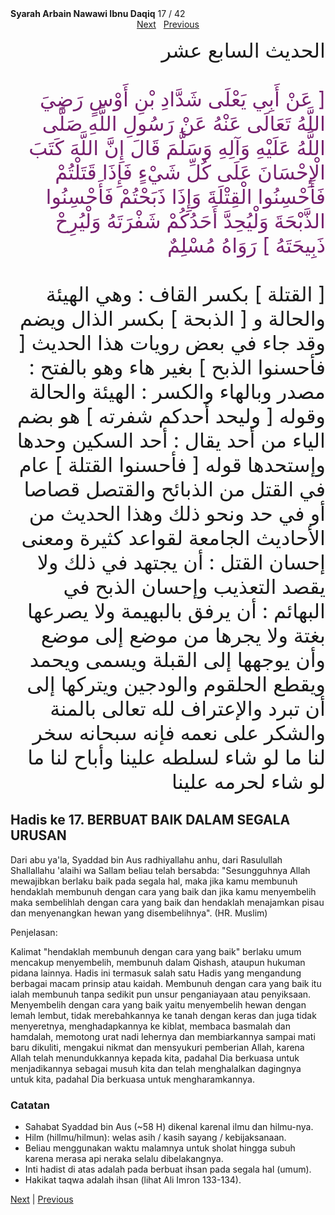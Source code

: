<tr><td align=center><b>Syarah Arbain Nawawi Ibnu Daqiq</b> 17 / 42<br></td></tr><tr><td valign=top><center><a href='18'>Next</a>&nbsp;&nbsp;&nbsp;<a href='16'>Previous</a></center><section class='nass'><p lang='ar' dir='rtl' align=right><font size=6> الحديث السابع عشر <br />
<br />
<font color="#77216F">
[ عَنْ أَبِي يَعْلَى شَدَّادِ بْنِ أَوْسٍ رَضِيَ اللَّهُ تَعَالَى عَنْهُ عَنْ رَسُولِ اللَّهِ صَلَّى اللَّهُ عَلَيْهِ وَآلِهِ وَسَلَّمَ قَالَ إِنَّ اللَّهَ كَتَبَ الْإِحْسَانَ عَلَى كُلِّ شَيْءٍ فَإِذَا قَتَلْتُمْ فَأَحْسِنُوا الْقِتْلَةَ وَإِذَا ذَبَحْتُمْ فَأَحْسِنُوا الذَّبْحَةَ وَلْيُحِدَّ أَحَدُكُمْ شَفْرَتَهُ وَلْيُرِحْ ذَبِيحَتَهُ ] رَوَاهُ مُسْلِمٌ <br />
</font>
<br/>
[ القتلة ] بكسر القاف : وهي الهيئة والحالة و [ الذبحة ] بكسر الذال ويضم وقد جاء في بعض رويات هذا الحديث [ فأحسنوا الذبح ] بغير هاء وهو بالفتح : مصدر وبالهاء والكسر : الهيئة والحالة وقوله [ وليحد أحدكم شفرته ] هو بضم الياء من أحد يقال : أحد السكين وحدها وإستحدها قوله [ فأحسنوا القتلة ] عام في القتل من الذبائح والقتصل قصاصا أو في حد ونحو ذلك وهذا الحديث من الأحاديث الجامعة لقواعد كثيرة ومعنى إحسان القتل : أن يجتهد في ذلك ولا يقصد التعذيب وإحسان الذبح في البهائم : أن يرفق بالبهيمة ولا يصرعها بغتة ولا يجرها من موضع إلى موضع وأن يوجهها إلى القبلة ويسمى ويحمد ويقطع الحلقوم والودجين ويتركها إلى أن تبرد والإعتراف لله تعالى بالمنة والشكر على نعمه فإنه سبحانه سخر لنا ما لو شاء لسلطه علينا وأباح لنا ما لو شاء لحرمه علينا <br />
</font></p></section>

<div markdown="1">

## Hadis ke 17. BERBUAT BAIK DALAM SEGALA URUSAN

Dari abu ya'la, Syaddad bin Aus radhiyallahu anhu, dari Rasulullah Shallallahu 'alaihi wa Sallam beliau telah bersabda: "Sesungguhnya Allah mewajibkan berlaku baik pada segala hal, maka jika kamu membunuh hendaklah membunuh dengan cara yang baik dan jika kamu menyembelih maka sembelihlah dengan cara yang baik dan hendaklah menajamkan pisau dan menyenangkan hewan yang disembelihnya".
(HR. Muslim)

Penjelasan:

Kalimat "hendaklah membunuh dengan cara yang baik" berlaku umum mencakup menyembelih, membunuh dalam Qishash, ataupun hukuman pidana lainnya. Hadis ini termasuk salah satu Hadis yang mengandung berbagai macam prinsip atau kaidah. Membunuh dengan cara yang baik itu ialah membunuh tanpa sedikit pun unsur penganiayaan  atau  penyiksaan.  Menyembelih  dengan  cara  yang  baik  yaitu menyembelih hewan  dengan  lemah  lembut,  tidak  merebahkannya ke tanah  dengan keras dan juga tidak menyeretnya, menghadapkannya ke kiblat, membaca basmalah dan hamdalah, memotong urat nadi lehernya dan membiarkannya sampai mati baru dikuliti, mengakui nikmat dan mensyukuri pemberian Allah, karena Allah telah menundukkannya kepada kita, padahal Dia berkuasa untuk menjadikannya sebagai musuh kita dan telah menghalalkan dagingnya untuk kita, padahal Dia berkuasa untuk mengharamkannya.


### Catatan  
- Sahabat Syaddad bin Aus (~58 H) dikenal karenal ilmu dan hilmu-nya.
- Hilm (hillmu/hilmun): welas asih / kasih sayang / kebijaksanaan.
- Beliau menggunakan waktu malamnya untuk sholat hingga subuh karena merasa api neraka selalu dibelakangnya.
- Inti hadist di atas adalah pada berbuat ihsan pada segala hal (umum).
- Hakikat taqwa adalah ihsan (lihat Ali Imron 133-134).  


[Next](18) | [Previous](16)
</div>
